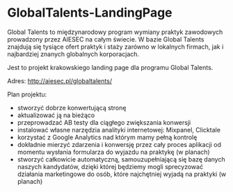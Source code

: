 GlobalTalents-LandingPage
=========================
Global Talents to międzynarodowy program wymiany praktyk zawodowych prowadzony przez AIESEC na całym świecie. W bazie Global Talents znajdują się tysiące ofert praktyk i staży zarówno w lokalnych firmach, jak i najbardziej znanych globalnych korporacjach. 

Jest to projekt krakowskiego landing page dla programu Global Talents.

Adres: http://aiesec.pl/globaltalents/

Plan projektu:
- stworzyć dobrze konwertującą stronę
- aktualizować ją na bieżąco
- przeprowadzać AB testy dla ciągłego zwiększania konwersji
- instalować własne narzędzia analityki internetowej: Mixpanel, Clicktale
- korzystać z Google Analytics nad którym mamy pełną kontrolę
- dokładnie mierzyć zdarzenia i konwersję przez cały proces aplikacji od momentu wysłania formularza do wyjazdu na praktykę (w planach)
- stworzyć całkowicie automatyczną, samouzupełniającą się bazę danych naszych kandydatów, dzięki której będziemy mogli sprecyzować działania marketingowe do osób, które najchętniej wyjadą na praktyki (w planach)
